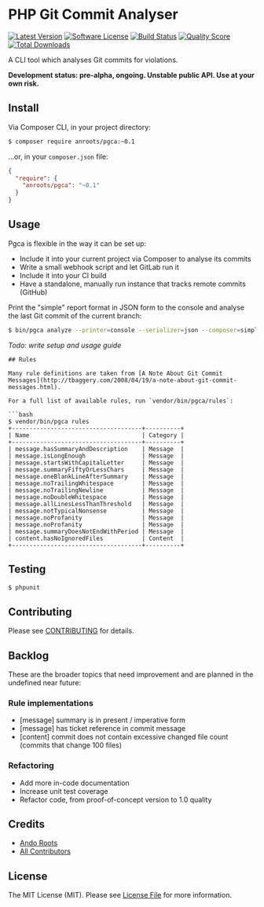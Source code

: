 # PHP Git Commit Analyser

[![Latest Version](https://img.shields.io/github/release/anroots/pgca.svg?style=flat-square)](https://github.com/anroots/pgca/releases)
[![Software License](https://img.shields.io/badge/license-MIT-brightgreen.svg?style=flat-square)](LICENSE.md)
[![Build Status](https://img.shields.io/travis/anroots/pgca/master.svg?style=flat-square)](https://travis-ci.org/anroots/pgca)
[![Quality Score](https://img.shields.io/sensiolabs/i/83f5f769-be6c-4913-8de3-086b07d45e61.svg)](https://insight.sensiolabs.com/projects/83f5f769-be6c-4913-8de3-086b07d45e61)
[![Total Downloads](https://img.shields.io/packagist/dt/anroots/pgca.svg?style=flat-square)](https://packagist.org/packages/anroots/pgca)

A CLI tool which analyses Git commits for violations.

**Development status: pre-alpha, ongoing. Unstable public API. Use at your own risk.**

## Install

Via Composer CLI, in your project directory:

``` bash
$ composer require anroots/pgca:~0.1
```

...or, in your `composer.json` file:

```json
{ 
  "require": {
    "anroots/pgca": "~0.1"
  }
}
```

## Usage

Pgca is flexible in the way it can be set up:

- Include it into your current project via Composer to analyse its commits
- Write a small webhook script and let GitLab run it
- Include it into your CI build
- Have a standalone, manually run instance that tracks remote commits (GitHub)


Print the "simple" report format in JSON form to the console and analyse the last Git commit of the current branch:

```bash
$ bin/pgca analyze --printer=console --serializer=json --composer=simple --revision=HEAD~1..HEAD
```

_Todo: write setup and usage guide_

 
```
## Rules

Many rule definitions are taken from [A Note About Git Commit Messages](http://tbaggery.com/2008/04/19/a-note-about-git-commit-messages.html).

For a full list of available rules, run `vendor/bin/pgca/rules`:

```bash
$ vendor/bin/pgca rules
+-------------------------------------+----------+
| Name                                | Category |
+-------------------------------------+----------+
| message.hasSummaryAndDescription    | Message  |
| message.isLongEnough                | Message  |
| message.startsWithCapitalLetter     | Message  |
| message.summaryFiftyOrLessChars     | Message  |
| message.oneBlankLineAfterSummary    | Message  |
| message.noTrailingWhitespace        | Message  |
| message.noTrailingNewline           | Message  |
| message.noDoubleWhitespace          | Message  |
| message.allLinesLessThanThreshold   | Message  |
| message.notTypicalNonsense          | Message  |
| message.noProfanity                 | Message  |
| message.noProfanity                 | Message  |
| message.summaryDoesNotEndWithPeriod | Message  |
| content.hasNoIgnoredFiles           | Content  |
+-------------------------------------+----------+
```

## Testing

``` bash
$ phpunit
```

## Contributing

Please see [CONTRIBUTING](CONTRIBUTING.md) for details.

## Backlog

These are the broader topics that need improvement and are planned in the undefined near future:

### Rule implementations

- [message] summary is in present / imperative form
- [message] has ticket reference in commit message
- [content] commit does not contain excessive changed file count (commits that change 100 files)

### Refactoring

- Add more in-code documentation
- Increase unit test coverage
- Refactor code, from proof-of-concept version to 1.0 quality

## Credits

- [Ando Roots](https://github.com/anroots)
- [All Contributors](../../contributors)

## License

The MIT License (MIT). Please see [License File](LICENSE.md) for more information.
